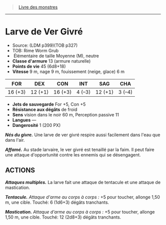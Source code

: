 ﻿> [Livre des monstres](tome_of_beasts_old.md)

---

# Larve de Ver Givré

- Source: (LDM p399)(TOB p327)
- TOB: Rime Worm Grub
-  Élémentaire de taille Moyenne (M), neutre
- **Classe d'armure** 13 (armure naturelle)
- **Points de vie** 45 (6d8+18)
- **Vitesse** 9 m, nage 9 m, fouissement (neige, glace) 6 m

|FOR|DEX|CON|INT|SAG|CHA|
|---|---|---|---|---|---|
|16 (+3)|12 (+1)|16 (+3)|4 (–3)|12 (+1)|3 (–4)|

- **Jets de sauvegarde** For +5, Con +5
- **Résistance aux dégâts** de froid
- **Sens** vision dans le noir 60 m, Perception passive 11
- **Langues** —
- **Dangerosité** 1 (200 PX)

**_Nés du givre._** Une larve de ver givré respire aussi facilement dans l'eau que dans l'air.

**_Affamé._** Au stade larvaire, le ver givré est tenaillé par la faim. Il peut faire une attaque d'opportunité contre les ennemis qui se désengagent.

## ACTIONS

**_Attaques multiples._** La larve fait une attaque de tentacule et une attaque de mastication.

**_Tentacule._** _Attaque d'arme au corps à corps :_ +5 pour toucher, allonge 1,50 m, une cible. Touché: 6 (1d6+3) dégâts tranchants.

**_Mastication._** _Attaque d'arme au corps à corps :_ +5 pour toucher, allonge 1,50 m, une cible. Touché: 12 (2d8+3) dégâts tranchants.

